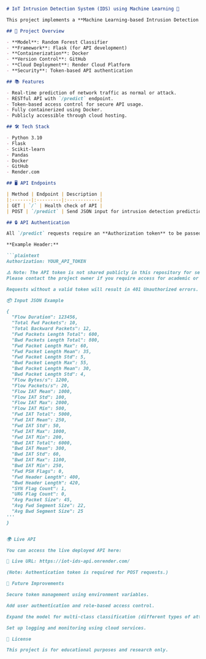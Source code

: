 ```markdown
# IoT Intrusion Detection System (IDS) using Machine Learning 🚀

This project implements a **Machine Learning-based Intrusion Detection System (IDS)** specifically designed for **IoT networks**. The model is built, containerized using Docker, and deployed to the cloud using Render.com for public access.

## 🚀 Project Overview

- **Model**: Random Forest Classifier
- **Framework**: Flask (for API development)
- **Containerization**: Docker
- **Version Control**: GitHub
- **Cloud Deployment**: Render Cloud Platform
- **Security**: Token-based API authentication

## 📚 Features

- Real-time prediction of network traffic as normal or attack.
- RESTful API with `/predict` endpoint.
- Token-based access control for secure API usage.
- Fully containerized using Docker.
- Publicly accessible through cloud hosting.

## 🛠️ Tech Stack

- Python 3.10
- Flask
- Scikit-learn
- Pandas
- Docker
- GitHub
- Render.com

## 🖥️ API Endpoints

| Method | Endpoint | Description |
|:-------|:---------|:------------|
| GET | `/` | Health check of API |
| POST | `/predict` | Send JSON input for intrusion detection prediction |

## 🔒 API Authentication

All `/predict` requests require an **Authorization token** to be passed in the header.

**Example Header:**

```plaintext
Authorization: YOUR_API_TOKEN

⚠️ Note: The API token is not shared publicly in this repository for security reasons.
Please contact the project owner if you require access for academic or demonstration purposes.

Requests without a valid token will result in 401 Unauthorized errors.

📦 Input JSON Example

{
  "Flow Duration": 123456,
  "Total Fwd Packets": 10,
  "Total Backward Packets": 12,
  "Fwd Packets Length Total": 600,
  "Bwd Packets Length Total": 800,
  "Fwd Packet Length Max": 60,
  "Fwd Packet Length Mean": 35,
  "Fwd Packet Length Std": 5,
  "Bwd Packet Length Max": 55,
  "Bwd Packet Length Mean": 30,
  "Bwd Packet Length Std": 4,
  "Flow Bytes/s": 1200,
  "Flow Packets/s": 20,
  "Flow IAT Mean": 1000,
  "Flow IAT Std": 100,
  "Flow IAT Max": 2000,
  "Flow IAT Min": 500,
  "Fwd IAT Total": 5000,
  "Fwd IAT Mean": 250,
  "Fwd IAT Std": 50,
  "Fwd IAT Max": 1000,
  "Fwd IAT Min": 200,
  "Bwd IAT Total": 6000,
  "Bwd IAT Mean": 300,
  "Bwd IAT Std": 60,
  "Bwd IAT Max": 1100,
  "Bwd IAT Min": 250,
  "Fwd PSH Flags": 0,
  "Fwd Header Length": 400,
  "Bwd Header Length": 420,
  "SYN Flag Count": 1,
  "URG Flag Count": 0,
  "Avg Packet Size": 45,
  "Avg Fwd Segment Size": 22,
  "Avg Bwd Segment Size": 25
'''
}


🌍 Live API

You can access the live deployed API here:

🚀 Live URL: https://iot-ids-api.onrender.com/

(Note: Authentication token is required for POST requests.)

🧠 Future Improvements

Secure token management using environment variables.

Add user authentication and role-based access control.

Expand the model for multi-class classification (different types of attacks).

Set up logging and monitoring using cloud services.

📜 License

This project is for educational purposes and research only.